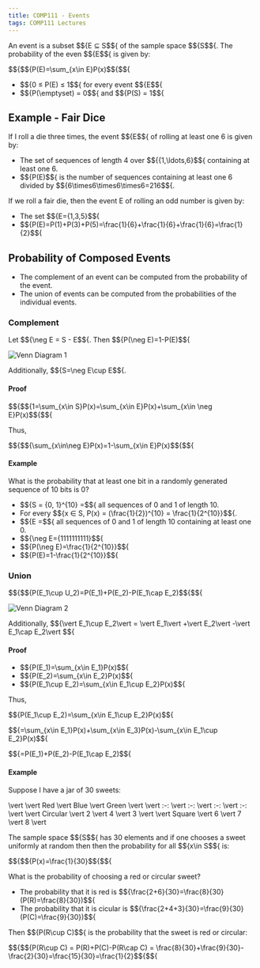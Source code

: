 ```yaml
---
title: COMP111 - Events
tags: COMP111 Lectures
---
```

An event is a subset $${E ⊆ S$${ of the sample space $${S$${. The probability of the even $${E$${ is given by:

$${$${P(E)=\sum_{x\in E}P(x)$${$${

* $${0 ≤ P(E) ≤ 1$${ for every event $${E$${
* $${P(\emptyset) = 0$${ and $${P(S) = 1$${

## Example - Fair Dice
If I roll a die three times, the event $${E$${ of rolling at least one 6 is given by:

* The set of sequences of length 4 over $${\{1,\ldots,6\}$${ containing at least one 6.
* $${P(E)$${ is the number of sequences containing at least one 6 divided by $${6\times6\times6\times6=216$${.

If we roll a fair die, then the event E of rolling an odd number is given by:

* The set $${E=\{1,3,5\}$${
* $${P(E)=P(1)+P(3)+P(5)=\frac{1}{6}+\frac{1}{6}+\frac{1}{6}=\frac{1}{2}$${

## Probability of Composed Events
* The complement of an event can be computed from the probability of the event.
* The union of events can be computed from the probabilities of the individual events.

### Complement
Let $${\neg E = S - E$${. Then $${P(\neg E)=1-P(E)$${

![Venn Diagram 1]({{site.baseurl}}/assets/COMP111/Lectures/2020-11-18-2-1.png)

Additionally, $${S=\neg E\cup E$${.

#### Proof
$${$${1=\sum_{x\in S}P(x)=\sum_{x\in E}P(x)+\sum_{x\in \neg E}P(x)$${$${

Thus,

$${$${\sum_{x\in\neg E}P(x)=1-\sum_{x\in E}P(x)$${$${

#### Example
What is the probability that at least one bit in a randomly generated sequence of 10 bits is 0?

* $${S = \{0, 1\}^{10} =$${ all sequences of 0 and 1 of length 10.
* For every $${x ∈ S, P(x) = (\frac{1}{2})^{10} = \frac{1}{2^{10}}$${.
* $${E =$${ all sequences of 0 and 1 of length 10 containing at least one 0.
* $${\neg E=\{1111111111\}$${
* $${P(\neg E)=\frac{1}{2^{10}}$${
* $${P(E)=1-\frac{1}{2^{10}}$${

### Union
$${$${P(E_1\cup U_2)=P(E_1)+P(E_2)-P(E_1\cap E_2)$${$${

![Venn Diagram 2]({{site.baseurl}}/assets/COMP111/Lectures/2020-11-18-2-2.png)

Additionally, $${\vert E_1\cup E_2\vert  = \vert E_1\vert +\vert E_2\vert -\vert E_1\cap E_2\vert $${

#### Proof

* $${P(E_1)=\sum_{x\in E_1}P(x)$${
* $${P(E_2)=\sum_{x\in E_2}P(x)$${
* $${P(E_1\cup E_2)=\sum_{x\in E_1\cup E_2}P(x)$${

Thus,

$${P(E_1\cup E_2)=\sum_{x\in E_1\cup E_2}P(x)$${

$${=\sum_{x\in E_1}P(x)+\sum_{x\in E_3}P(x)-\sum_{x\in E_1\cup E_2}P(x)$${

$${=P(E_1)+P(E_2)-P(E_1\cap E_2)$${

#### Example
Suppose I have a jar of 30 sweets:

\vert  \vert  Red \vert  Blue \vert  Green \vert 
\vert  :-: \vert  :-: \vert  :-: \vert  :-: \vert 
\vert  Circular \vert  2 \vert  4 \vert  3 \vert 
\vert  Square \vert  6 \vert  7 \vert  8 \vert 

The sample space $${S$${ has 30 elements and if one chooses a sweet uniformly at random then then the probability for all $${x\in S$${ is:

$${$${P(x)=\frac{1}{30}$${$${

What is the probability of choosing a red or circular sweet?

* The probability that it is red is $${\frac{2+6}{30}=\frac{8}{30}(P(R)=\frac{8}{30})$${
* The probability that it is cicular is $${\frac{2+4+3}{30}=\frac{9}{30}(P(C)=\frac{9}{30})$${

Then $${P(R\cup C)$${ is the probability that the sweet is red or circular:

$${$${P(R\cup C) = P(R)+P(C)-P(R\cap C) = \frac{8}{30}+\frac{9}{30}-\frac{2}{30}=\frac{15}{30}=\frac{1}{2}$${$${

